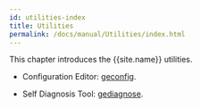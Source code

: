 ```yaml
---
id: utilities-index
title: Utilities
permalink: /docs/manual/Utilities/index.html
---
```


This chapter introduces the {{site.name}} utilities.

* Configuration Editor: <a href="/docs/manual/Utilities/geconfig.html">geconfig</a>.

* Self Diagnosis Tool: <a href="/docs/manual/Utilities/gediagnose.html">gediagnose</a>. 
